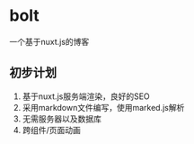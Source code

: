 # bolt
一个基于nuxt.js的博客

## 初步计划

1. 基于nuxt.js服务端渲染，良好的SEO
2. 采用markdown文件编写，使用marked.js解析
3. 无需服务器以及数据库
4. 跨组件/页面动画

